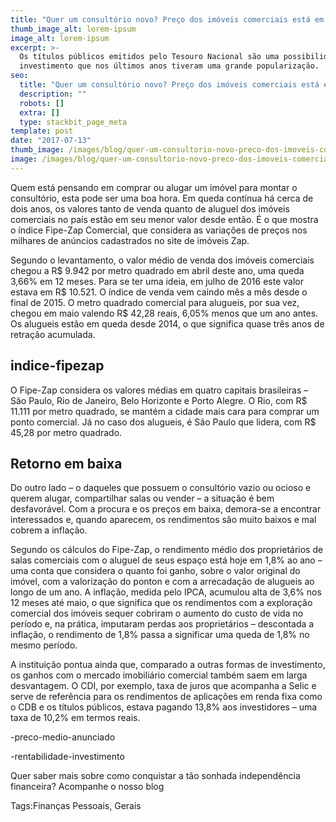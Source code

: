 ```yaml
---
title: "Quer um consultório novo? Preço dos imóveis comerciais está em queda há quase três anos."
thumb_image_alt: lorem-ipsum
image_alt: lorem-ipsum
excerpt: >-
  Os títulos públicos emitidos pelo Tesouro Nacional são uma possibilidade de
  investimento que nos últimos anos tiveram uma grande popularização.
seo:
  title: "Quer um consultório novo? Preço dos imóveis comerciais está em queda há quase três anos."
  description: ""
  robots: []
  extra: []
  type: stackbit_page_meta
template: post
date: "2017-07-13"
thumb_image: /images/blog/quer-um-consultorio-novo-preco-dos-imoveis-comerciais-esta-em-queda-ha-quase-tres-anos.jpg
image: /images/blog/quer-um-consultorio-novo-preco-dos-imoveis-comerciais-esta-em-queda-ha-quase-tres-anos.jpg
---
```


Quem está pensando em comprar ou alugar um imóvel para montar o consultório, esta pode ser uma boa hora. Em queda contínua há cerca de dois anos, os valores tanto de venda quanto de aluguel dos imóveis comerciais no país estão em seu menor valor desde então. É o que mostra o índice Fipe-Zap Comercial, que considera as variações de preços nos milhares de anúncios cadastrados no site de imóveis Zap.

Segundo o levantamento, o valor médio de venda dos imóveis comerciais chegou a R$ 9.942 por metro quadrado em abril deste ano, uma queda 3,66% em 12 meses. Para se ter uma ideia, em julho de 2016 este valor estava em R$ 10.521. O índice de venda vem caindo mês a mês desde o final de 2015. O metro quadrado comercial para alugueis, por sua vez, chegou em maio valendo R$ 42,28 reais, 6,05% menos que um ano antes. Os alugueis estão em queda desde 2014, o que significa quase três anos de retração acumulada.

## indice-fipezap

O Fipe-Zap considera os valores médias em quatro capitais brasileiras – São Paulo, Rio de Janeiro, Belo Horizonte e Porto Alegre. O Rio, com R$ 11.111 por metro quadrado, se mantém a cidade mais cara para comprar um ponto comercial. Já no caso dos alugueis, é São Paulo que lidera, com R$ 45,28 por metro quadrado.

## Retorno em baixa

Do outro lado – o daqueles que possuem o consultório vazio ou ocioso e querem alugar, compartilhar salas ou vender – a situação é bem desfavorável. Com a procura e os preços em baixa, demora-se a encontrar interessados e, quando aparecem, os rendimentos são muito baixos e mal cobrem a inflação.

Segundo os cálculos do Fipe-Zap, o rendimento médio dos proprietários de salas comerciais com o aluguel de seus espaço está hoje em 1,8% ao ano – uma conta que considera o quanto foi ganho, sobre o valor original do imóvel, com a valorização do ponton e com a arrecadação de alugueis ao longo de um ano. A inflação, medida pelo IPCA, acumulou alta de 3,6% nos 12 meses até maio, o que significa que os rendimentos com a exploração comercial dos imóveis sequer cobriram o aumento do custo de vida no período e, na prática, imputaram perdas aos proprietários – descontada a inflação, o rendimento de 1,8% passa a significar uma queda de 1,8% no mesmo período.

A instituição pontua ainda que, comparado a outras formas de investimento, os ganhos com o mercado imobiliário comercial também saem em larga desvantagem. O CDI, por exemplo, taxa de juros que acompanha a Selic e serve de referência para os rendimentos de aplicações em renda fixa como o CDB e os títulos públicos, estava pagando 13,8% aos investidores – uma taxa de 10,2% em termos reais.

-preco-medio-anunciado

-rentabilidade-investimento

Quer saber mais sobre como conquistar a tão sonhada independência financeira? Acompanhe o nosso blog

Tags:Finanças Pessoais, Gerais
